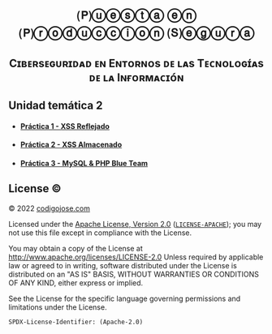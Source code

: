 [//]: # (Parenthesis + Bubble text )
<h1 align="center">
🄟ⓤⓔⓢⓣⓐ ⓔⓝ 🄟ⓡⓞⓓⓤⓒⓒⓘⓞⓝ 🄢ⓔⓖⓤⓡⓐ
</h1>

[//]: # (Small Caps Compatible F)
<h2 align="center">
Cɪʙᴇʀsᴇɢᴜʀɪᴅᴀᴅ ᴇɴ Eɴᴛᴏʀɴᴏs ᴅᴇ ʟᴀs Tᴇᴄɴᴏʟᴏɢɪ́ᴀs ᴅᴇ ʟᴀ Iɴғᴏʀᴍᴀᴄɪᴏ́ɴ
</h2> 

## Unidad temática 2
* #### [Práctica 1 - XSS Reflejado](lesson-2/practice-1/readme.md)
* #### [Práctica 2 - XSS Almacenado](lesson-2/practice-2/readme.md)
* #### [Práctica 3 - MySQL & PHP Blue Team](lesson-2/practice-3/readme.md)

## License ©️
© 2022 [codigojose.com](https://codigojose.com)

Licensed under the [Apache License, Version 2.0](https://www.apache.org/licenses/LICENSE-2.0) ([`LICENSE-APACHE`](https://www.apache.org/licenses/LICENSE-2.0));
you may not use this file except in compliance with the License.

You may obtain a copy of the License at http://www.apache.org/licenses/LICENSE-2.0 Unless required by applicable law or agreed to in writing, software
distributed under the License is distributed on an "AS IS" BASIS,
WITHOUT WARRANTIES OR CONDITIONS OF ANY KIND, either express or implied.

See the License for the specific language governing permissions and
limitations under the License.

`SPDX-License-Identifier: (Apache-2.0)`
